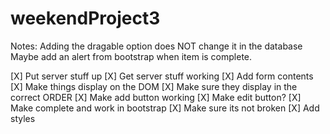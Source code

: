 # weekendProject3

Notes: Adding the dragable option does NOT change it in the database
       Maybe add an alert from bootstrap when item is complete.

[X] Put server stuff up
[X] Get server stuff working
[X] Add form contents
[X] Make things display on the DOM
[X] Make sure they display in the correct ORDER
[X] Make add button working
  [X] Make edit button?
[X] Make complete and work in bootstrap
[X] Make sure its not broken
[X] Add styles
